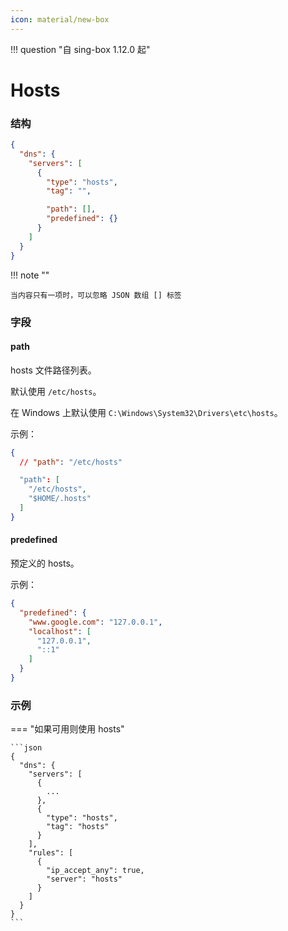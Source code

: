 ```yaml
---
icon: material/new-box
---
```


!!! question "自 sing-box 1.12.0 起"

# Hosts

### 结构

```json
{
  "dns": {
    "servers": [
      {
        "type": "hosts",
        "tag": "",

        "path": [],
        "predefined": {}
      }
    ]
  }
}
```

!!! note ""

    当内容只有一项时，可以忽略 JSON 数组 [] 标签

### 字段

#### path

hosts 文件路径列表。

默认使用 `/etc/hosts`。

在 Windows 上默认使用 `C:\Windows\System32\Drivers\etc\hosts`。

示例：

```json
{
  // "path": "/etc/hosts"

  "path": [
    "/etc/hosts",
    "$HOME/.hosts"
  ]
}
```

#### predefined

预定义的 hosts。

示例：

```json
{
  "predefined": {
    "www.google.com": "127.0.0.1",
    "localhost": [
      "127.0.0.1",
      "::1"
    ]
  }
}
```

### 示例

=== "如果可用则使用 hosts"

    ```json
    {
      "dns": {
        "servers": [
          {
            ...
          },
          {
            "type": "hosts",
            "tag": "hosts"
          }
        ],
        "rules": [
          {
            "ip_accept_any": true,
            "server": "hosts"
          }
        ]
      }
    }
    ```